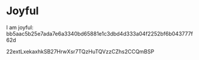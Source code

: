 # Joyful

I am joyful: bb5aac5b25e7ada7e6a3340bd65881e1c3dbd4d333a04f2252bf6b043777f62d


22extLxekaxhkSB27HrwXsr7TQzHuTQVzzCZhs2CCQmBSP